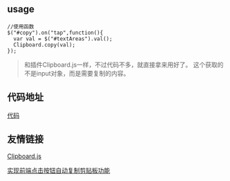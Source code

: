 ## usage

```
//使用函数
$("#copy").on("tap",function(){
  var val = $("#textAreas").val();
  Clipboard.copy(val);
});

```

> 和插件Clipboard.js一样，不过代码不多，就直接拿来用好了。 这个获取的不是input对象，而是需要复制的内容。


## 代码地址

[代码](https://github.com/zuopf769/notebook/blob/master/fe/%E5%AE%9E%E7%8E%B0%E5%89%8D%E7%AB%AF%E7%82%B9%E5%87%BB%E6%8C%89%E9%92%AE%E8%87%AA%E5%8A%A8%E5%A4%8D%E5%88%B6%E5%89%AA%E8%B4%B4%E6%9D%BF%E5%8A%9F%E8%83%BD/Clipboard.js)

## 友情链接

[Clipboard.js](https://clipboardjs.com/)

[实现前端点击按钮自动复制剪贴板功能](https://juejin.im/post/5aefeb6e6fb9a07aa43c20af)
